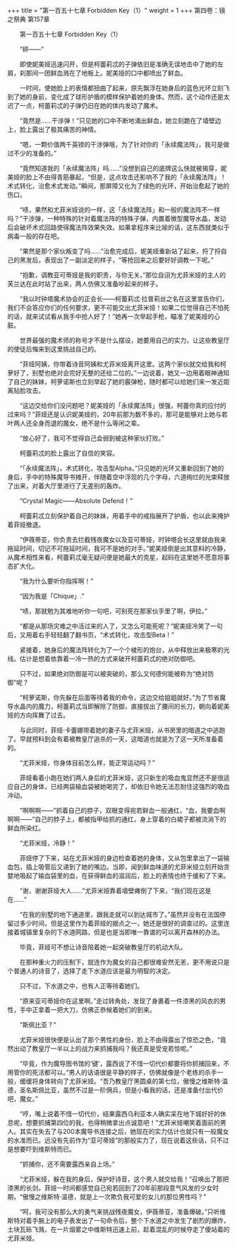 +++
title = "第一百五十七章 Forbidden Key（1）"
weight = 1
+++
第四卷：镜之祭典 第157章

　　第一百五十七章 Forbidden Key（1）

　　“砰——”

　　即使妮美娅迅速闪开，但是柯蕾莉忒的子弹依旧是准确无误地击中了她的左肩，刹那间一团鲜血溅在了地板上。妮美娅的口中都喷出了鲜血。

　　一时间，使她脸上的表情都扭曲了起来，原先飘浮在她身后的蓝色光环立刻飞到了她的身前，变化成了球形护盾的模样保护着她的身体。然而，这个动作还是太迟了一点，柯蕾莉忒的子弹仍旧在她的体内发动了魔术。

　　“竟然是……干涉弹！”只见她的口中不断地涌出鲜血，她立刻跪在了墙壁边上，脸上露出了极其痛苦的神情。

　　“嗯，一颗价值两千英镑的干涉弹哦，为了针对你的「永续魔法阵」，我可是做过不少的准备的。”

　　“竟然知道我的「永续魔法阵」吗……”没想到自己的底牌这么快就被揭穿，妮美娅的脸上不由得青筋暴起，“但是，这点攻击还影响不了我的「永续魔法阵」！术式转化，治愈术式发动。”瞬间，那屏障又化为了绿色的光环，开始治愈起了她的伤口。

　　“啧，果然和尤菲米娅说的一样，这「永续魔法阵」和一般的魔法阵不一样吗？”干涉弹，一种特殊的针对着魔法阵的特殊子弹，内置着微型魔导水晶，发动后会破坏术式回路使得魔法阵效果失效。如果拿程序来比喻的话，这东西就类似于病毒一般的存在吧。

　　“果然是那个家伙叛变了吗……”治愈完成后，妮美娅重新站了起来，捋了捋自己的黑发后，表现出了一副淡定的样子，“等抢回来之后要好好调教一下呢。”

　　“抱歉，调教亚可蒂娅是我的职责，与你无关。”那位自诩为尤菲米娅的主人的芙兰达在此时站了出来，两人仿佛又准备吵起来的样子。

　　“我以时钟塔魔术协会的正会长——柯蕾莉忒·拉普莉丝之名在这里宣告你们，我们不会答应你们的任何要求，更不可能交出尤菲米娅！如果二位觉得自己不怕死的话，就来试试看从我手中抢人好了！”她再一次举起手枪，瞄准了妮美娅的心脏。

　　世界最强的魔术师的称号才不是什么摆设，她要用自己的实力，让这些教皇厅的使徒后悔来到这里挑战自己的。

　　“菲娅阿姨，你带着诗音阿姨和尤菲米娅离开这里。这两个家伙就交给我和柯萝好了，别墅也绝对会完好无整的还给二位的。”一边说着，她又一边用着眼神通知了自己的妹妹，柯萝诺斯也立刻举起了她的霰弹枪，随时都可以给她们来一发近距离贴脸攻击。

　　“这边交给你们没问题吧？妮美娅的「永续魔法阵」很强，柯蕾你真的应付的过来吗？”菲娅还是认识妮美娅的，20年前那为数不多的，那可是能够对上她与若叶两人还全身而退的魔女，绝不是什么等闲之辈。

　　“放心好了，我可不觉得自己会弱到被这种家伙打败。”

　　柯蕾莉忒的脸上露出了自信的笑容。

　　“「永续魔法阵」，术式转化，攻击型Alpha。”只见她的光环又重新回到了她的身后，手中的特殊魔导书摊开，伴随着空中浮现的几个字母，六道绚烂的光束释放了出来，对着大厅里进行了无差别的轰炸。

　　“Crystal Magic——Absolute Defend！”

　　柯蕾莉忒立刻保护着自己的妹妹，用着手中的戒指展开了护盾，也以此来掩护着菲娅撤退。

　　“伊薇蒂亚，你负责去拦截残夜魔女以及亚可蒂娅，时钟塔会长这里就由我来拖延时间，切记不可拖延时间，我可不是她的对手。”妮美娅倒是出其意料的冷静，从魔术相性来看，柯蕾莉忒毫无疑问便是她最大的克星，起码在这里她不愿意将事态扩大化。

　　“我为什么要听你指挥啊！”

　　“因为我是「Chique」.”

　　“啧，那就勉为其难地听你一句吧，可别死在那家伙手里了啊，伊拉。”

　　“都是从那场灾难之中活过来的人了，又怎么可能死呢？”妮美娅冷笑了一句后，又用着右手轻轻翻了翻书页，“术式转化，攻击型Beta！”

　　紧接着，她身后的魔法阵转化为了一个个棱形的炮台，从中释放出来极寒的光线。估计是想着依靠着一冷一热的方式来破开柯蕾莉忒的绝对防御吧。

　　只不过，如果绝对防御是可以被突破的，那么又何德何能被称为“绝对防御”呢？

　　“柯萝诺斯，你先躲在后面等待着我的命令，这边交给姐姐就好。”为了节省魔导水晶内的魔力，柯蕾莉忒当即解除了防御，直接拔出了腰间的长刀，朝向着妮美娅的方向挥舞了过去。

　　与此同时，菲娅·卡蕾娜带着她的妻子与尤菲米娅，从书房里的暗道之中逃跑了。早就预料到会有着被教皇厅追杀的一天，这暗道也就是为了这一天所准备着的。

　　“尤菲米娅，你身体目前怎么样，能正常运动吗？”

　　菲娅看着小跑在她们两人身后的尤菲米娅，这只新生的吸血鬼显然还不是很适应自己的身体，已经两袋输血袋被她喝完了，却依旧令她无法忍耐住这强烈的吸血冲动。

　　“啊啊啊——”抓着自己的脖子，双眼变得宛若鲜血一般通红，“血，我要血啊啊啊——”自己的脖子上，都被指甲给抓的通红，身上穿着的白裙子都被流淌下的鲜血所染红。

　　“尤菲米娅，冷静！”

　　菲娅停了下来，站在尤菲米娅的身边检查着她的身体，又从包里拿出了一袋输血包，插上吸管后又递到了她的嘴边。当即，闻到鲜血味道的尤菲米娅立刻开始贪婪地吸起了输血袋里的血，在获得鲜血的滋润后，脸上的表情也终于缓和了下来。

　　“谢，谢谢菲娅大人……”尤菲米娅靠着墙壁瘫倒了下来，“我们现在这是在……”

　　“在我的别墅的地下通道里，跟我走就可以到达城市了。”虽然并没有在法国停留过多少时间，但是这里作为着菲娅的据点之一，她还是很好的调查过的。这里连接着城镇里复杂的下水道网路，但是也是当即唯一靠谱的可以离开森林的办法。

　　毕竟，菲娅可不想让诗音陪着她一起突破教皇厅的机动大队。

　　在那种重火力的压制下，就连作为魔女的自己都很难安然无恙，更不用说只是个普通人的诗音了，选择了走下水道应该是最为明智的决定。

　　只不过，下水道之中，也有人正等待着她们。

　　“原来亚可蒂娅你在这里啊。”走过转角处，发现了身裹着一件漆黑的风衣的男性，手中正拿着一把大刀，仿佛正恭候着她们的到来。

　　“斯佩比亚？”

　　尤菲米娅很快便是认出了那个男性的身份，脸上不由得露出了惊恐之色，“竟然出动了教皇厅一半以上的战力来抓捕我吗？我还真是受宠若惊呢。”

　　“毕竟，作为魔导图书馆的‘键’，露西说了不惜一切代价都要将你抓捕回来，不用管你的死活都可以。”男人的话语很是平静的样子，仿佛就像是个老练的杀手一般，缓缓将身体转向了尤菲米娅。“吾乃教皇厅黑圆桌的第七位，傲慢之维斯特·温德，圣名斯佩比亚，虽然不过是一阶佣兵，但是小看我的话，还是准备付出代价吧，魔女。”

　　“哼，嘴上说着不惜一切代价，结果露西乌利亚本人确实呆在地下城好好的休息呢，想要抓捕第四位的我，也得稍微拿出点诚意吧！”尤菲米娅嘲笑着面前的男人。其实在失去了与200本魔导书连接之后，她现在的实力估计也就只有一般魔女的水准而已。远没有先前作为“亚可蒂娅”的那般实力了，现在说着这些话，只不过是想要吓到维斯特而已。

　　“抓捕你，还不需要露西亲自上场。”

　　“尤菲米娅，躲在我的身后，保护好诗音，这个男人就交给我！”召唤出了那把漆黑的长剑，菲娅一时间都感觉自己宛若回到了20年前那段意气风发的少女时期，“傲慢之维斯特·温德，就是上一次欺负我可爱的女儿的那位男性吗？”

　　“呵，我可没有那么大的勇气来挑战残夜魔女，伊薇蒂亚，准备爆破。”只听维斯特对着手腕上的电子表发出了一句命令后，整个下水道之中发生了剧烈的爆炸，土块瓦砾飞溅，在一片烟雾之中维斯特迅速上前，趁着混乱的时候夺走了傻站着的尤菲米娅。

　　

　　

　　


